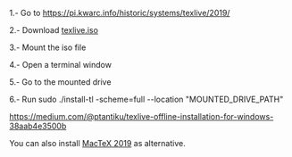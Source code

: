 1.- Go to https://pi.kwarc.info/historic/systems/texlive/2019/

2.- Download [texlive.iso](https://pi.kwarc.info/historic/systems/texlive/2019/texlive.iso)

3.- Mount the iso file

4.- Open a terminal window

5.- Go to the mounted drive

6.- Run sudo ./install-tl -scheme=full --location "MOUNTED_DRIVE_PATH"


https://medium.com/@ptantiku/texlive-offline-installation-for-windows-38aab4e3500b


You can also install [MacTeX 2019](http://ftp.math.utah.edu/pub/tex/historic/systems/mactex/2019/) as alternative.

